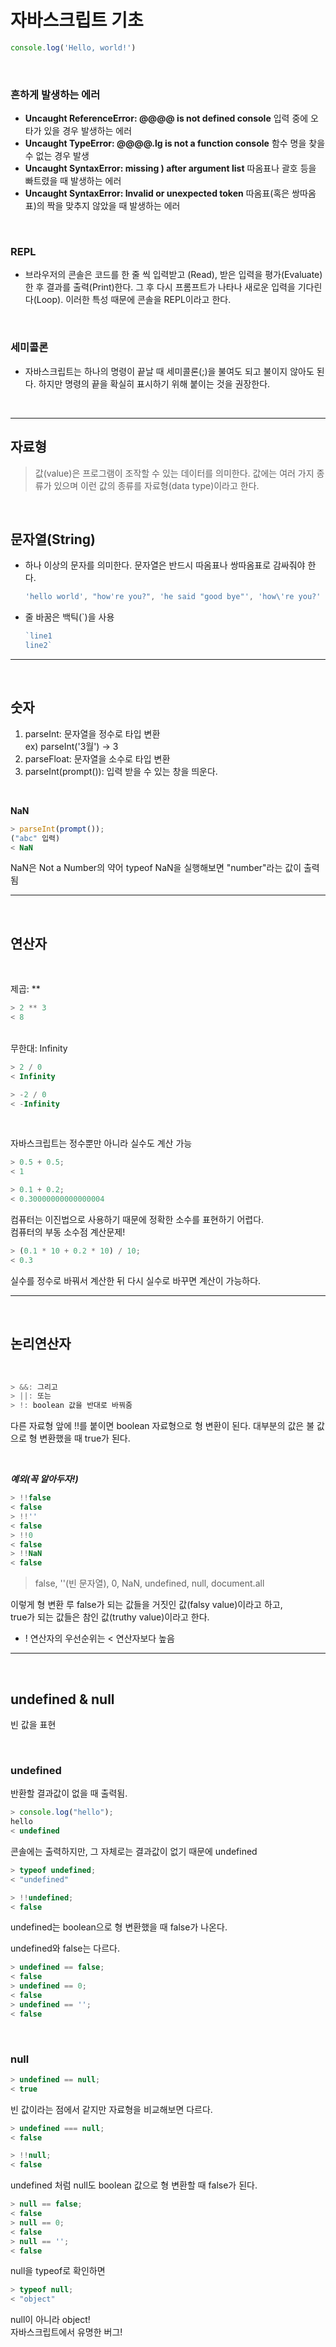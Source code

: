 # 자바스크립트 기초

```javascript
console.log('Hello, world!')
```
<br/>

### 흔하게 발생하는 에러
- **Uncaught ReferenceError: @@@@ is not defined console** 입력 중에 오타가 있을 경우 발생하는 에러
- **Uncaught TypeError: @@@@.lg is not a function console** 함수 명을 찾을 수 없는 경우 발생
- **Uncaught SyntaxError: missing ) after argument list** 따옴표나 괄호 등을 빠트렸을 때 발생하는 에러
- **Uncaught SyntaxError: Invalid or unexpected token** 따옴표(혹은 쌍따옴표)의 짝을 맞추지 않았을 때 발생하는 에러

<br/>

### REPL
- 브라우저의 콘솔은 코드를 한 줄 씩 입력받고  (Read), 받은 입력을 평가(Evaluate)한 후 결과를 출력(Print)한다. 그 후 다시 프롬프트가 나타나 새로운 입력을 기다린다(Loop). 이러한 특성 때문에 콘솔을 REPL이라고 한다.

<br/>

### 세미콜론 
 - 자바스크립트는 하나의 명령이 끝날 때 세미콜론(;)을 불여도 되고 불이지 않아도 된다. 하지만 명령의 끝을 확실히 표시하기 위해 붙이는 것을 권장한다.

<br/>

---
## 자료형
  >값(value)은 프로그램이 조작할 수 있는 데이터를 의미한다. 값에는 여러 가지 종류가 있으며 이런 값의 종류를 자료형(data type)이라고 한다.

  <br/>

## 문자열(String)

- 하나 이상의 문자를 의미한다. 문자열은 반드시 따옴표나 쌍따옴표로 감싸줘야 한다.  
  ```javascript
  'hello world', "how're you?", 'he said "good bye"', 'how\'re you?'
  ```
- 줄 바꿈은 백틱(\`)을 사용
  ```javascript
  `line1  
  line2`
  ```
---

<br/>

## 숫자
1. parseInt: 문자열을 정수로 타입 변환  
   ex) parseInt('3월') -> 3
2. parseFloat: 문자열을 소수로 타입 변환
3. parseInt(prompt()): 입력 받을 수 있는 창을 띄운다.

<br/>

  **NaN**
```javascript  
> parseInt(prompt());  
("abc" 입력)
< NaN
```

NaN은 Not a Number의 약어
typeof NaN을 실행해보면 "number"라는 값이 출력됨

---
<br/>

## 연산자

<br/>

제곱: **  
```javascript
> 2 ** 3  
< 8
```
<br/>
무한대: Infinity

```javascript
> 2 / 0  
< Infinity

> -2 / 0  
< -Infinity
```

<br/>

자바스크립트는 정수뿐만 아니라 실수도 계산 가능
```javascript
> 0.5 + 0.5;
< 1
```

```javascript
> 0.1 + 0.2;
< 0.30000000000000004
```
컴퓨터는 이진법으로 사용하기 때문에 정확한 소수를 표현하기 어렵다.  
컴퓨터의 부동 소수점 계산문제!
```javascript
> (0.1 * 10 + 0.2 * 10) / 10;
< 0.3
```
실수를 정수로 바꿔서 계산한 뒤 다시 실수로 바꾸면 계산이 가능하다.  

---
<br/>

## 논리연산자

<br/>

```javascript
> &&: 그리고
> ||: 또는
> !: boolean 값을 반대로 바꿔줌
```
다른 자료형 앞에 !!를 붙이면 boolean 자료형으로 형 변환이 된다.
대부분의 값은 불 값으로 형 변환했을 때 true가 된다.

<br/>

***예외(꼭 알아두자!)***
```javascript
> !!false
< false
> !!''
< false
> !!0
< false
> !!NaN
< false
```
>false, ''(빈 문자열), 0, NaN, undefined, null, document.all

이렇게 형 변환 루 false가 되는 값들을 거짓인 값(falsy value)이라고 하고,  
true가 되는 값들은 참인 값(truthy value)이라고 한다.

- ! 연산자의 우선순위는 < 연산자보다 높음  
---  
  <br/>

## undefined & null
빈 값을 표현

<br/>

### undefined
반환할 결과값이 없을 때 출력됨.
```javascript
> console.log("hello");
hello
< undefined
```
콘솔에는 출력하지만, 그 자체로는 결과값이 없기 때문에 undefined

```javascript
> typeof undefined;
< "undefined"
```
```javascript
> !!undefined;
< false
```
undefined는 boolean으로 형 변환했을 때 false가 나온다.  

undefined와 false는 다르다.
```javascript
> undefined == false;
< false
> undefined == 0;
< false
> undefined == '';
< false
```

<br/>

### null
```javascript
> undefined == null;
< true
```
빈 값이라는 점에서 같지만 자료형을 비교해보면 다르다.
```javascript
> undefined === null;
< false
```
```javascript
> !!null;
< false
```
undefined 처럼 null도 boolean 값으로 형 변환할 때 false가 된다.

```javascript
> null == false;
< false
> null == 0;
< false
> null == '';
< false
```

null을 typeof로 확인하면
```javascript
> typeof null;
< "object"
```
null이 아니라 object!  
자바스크립트에서 유명한 버그!